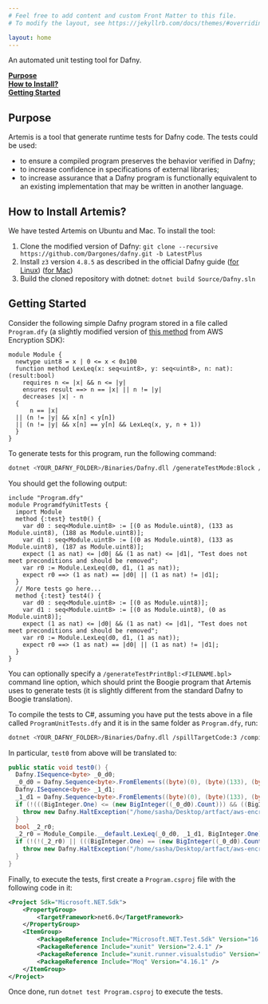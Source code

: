 ```yaml
---
# Feel free to add content and custom Front Matter to this file.
# To modify the layout, see https://jekyllrb.com/docs/themes/#overriding-theme-defaults

layout: home
---
```


An automated unit testing tool for Dafny. 

[**Purpose**](#purpose) <br>
[**How to Install?**](#how-to-install-artemis) <br>
[**Getting Started**](#getting-started) <br>
<!--- [**Overview of Command Line Options**](#overview-of-command-line-options) <br> -->

## Purpose

Artemis is a tool that generate runtime tests for Dafny code. The tests could be used:
- to ensure a compiled program preserves the behavior verified in Dafny;
- to increase confidence in specifications of external libraries;
- to increase assurance that a Dafny program is functionally equivalent to an existing implementation that may be written in another language.

## How to Install Artemis?

We have tested Artemis on Ubuntu and Mac. To install the tool:
1. Clone the modified version of Dafny: `git clone --recursive https://github.com/Dargones/dafny.git -b LatestPlus`
2. Install `z3` version `4.8.5` as described in the official Dafny guide ([for Linux](https://github.com/dafny-lang/dafny/wiki/INSTALL#linux-source)) ([for Mac](https://github.com/dafny-lang/dafny/wiki/INSTALL#Mac-source))
3. Build the cloned repository with dotnet: `dotnet build Source/Dafny.sln`

## Getting Started

Consider the following simple Dafny program stored in a file called `Program.dfy` (a slightly modified version of [this method](https://github.com/aws/aws-encryption-sdk-dafny/blob/fd2516f9d919ccff05ccd14f9ff158c11fb42fa1/src/Util/Sorting.dfy#L50-L57) from AWS Encryption SDK):

```dafny
module Module {
  newtype uint8 = x | 0 <= x < 0x100
  function method LexLeq(x: seq<uint8>, y: seq<uint8>, n: nat):(result:bool)
    requires n <= |x| && n <= |y| 
    ensures result ==> n == |x| || n != |y| 
    decreases |x| - n 
  {
      n == |x| 
  || (n != |y| && x[n] < y[n]) 
  || (n != |y| && x[n] == y[n] && LexLeq(x, y, n + 1))
  }
}
```

To generate tests for this program, run the following command<!--- (see below for a breakdown of the command-line options) -->:

```bash
dotnet <YOUR_DAFNY_FOLDER>/Binaries/Dafny.dll /generateTestMode:Block /timeLimit:5 /generateTestTargetMethod:Module.LexLeq /generateTestOracle:Spec /generateTestSeqLengthLimit:3 Program.dfy
```

You should get the following output:

```dafny
include "Program.dfy"
module ProgramdfyUnitTests {
  import Module
  method {:test} test0() {
    var d0 : seq<Module.uint8> := [(0 as Module.uint8), (133 as Module.uint8), (188 as Module.uint8)];
    var d1 : seq<Module.uint8> := [(0 as Module.uint8), (133 as Module.uint8), (187 as Module.uint8)];
    expect (1 as nat) <= |d0| && (1 as nat) <= |d1|, "Test does not meet preconditions and should be removed";
    var r0 := Module.LexLeq(d0, d1, (1 as nat));
    expect r0 ==> (1 as nat) == |d0| || (1 as nat) != |d1|;
  }
  // More tests go here...
  method {:test} test4() {
    var d0 : seq<Module.uint8> := [(0 as Module.uint8)];
    var d1 : seq<Module.uint8> := [(0 as Module.uint8), (0 as Module.uint8)];
    expect (1 as nat) <= |d0| && (1 as nat) <= |d1|, "Test does not meet preconditions and should be removed";
    var r0 := Module.LexLeq(d0, d1, (1 as nat));
    expect r0 ==> (1 as nat) == |d0| || (1 as nat) != |d1|;
  }
}
```

You can optionally specify a `/generateTestPrintBpl:<FILENAME.bpl>` command line option, which should print the Boogie program that Artemis uses to generate tests (it is slightly different from the standard Dafny to Boogie translation).

To compile the tests to C\#, assuming you have put the tests above in a file called `ProgramUnitTests.dfy` and it is in the same folder as `Program.dfy`, run:

```bash
dotnet <YOUR_DAFNY_FOLDER>/Binaries/Dafny.dll /spillTargetCode:3 /compile:0 /noVerify ProgramUnitTests.dfy
```

In particular, `test0` from above will be translated to:

```cs
public static void test0() {
  Dafny.ISequence<byte> _0_d0;
  _0_d0 = Dafny.Sequence<byte>.FromElements((byte)(0), (byte)(133), (byte)(188));
  Dafny.ISequence<byte> _1_d1;
  _1_d1 = Dafny.Sequence<byte>.FromElements((byte)(0), (byte)(133), (byte)(187));
  if (!(((BigInteger.One) <= (new BigInteger((_0_d0).Count))) && ((BigInteger.One) <= (new BigInteger((_1_d1).Count))))) {
    throw new Dafny.HaltException("/home/sasha/Desktop/artfact/aws-encryption-sdk-dafny/ProgramUnitTests.dfy(7,0): " + Dafny.Sequence<char>.FromString("Test does not meet preconditions and should be removed"));
  }
  bool _2_r0;
  _2_r0 = Module_Compile.__default.LexLeq(_0_d0, _1_d1, BigInteger.One);
  if (!(!(_2_r0) || (((BigInteger.One) == (new BigInteger((_0_d0).Count))) || ((BigInteger.One) != (new BigInteger((_1_d1).Count)))))) {
    throw new Dafny.HaltException("/home/sasha/Desktop/artfact/aws-encryption-sdk-dafny/ProgramUnitTests.dfy(9,0): " + Dafny.Sequence<char>.FromString("expectation violation"));
  }
}
```

Finally, to execute the tests, first create a `Program.csproj` file with the following code in it:

```xml
<Project Sdk="Microsoft.NET.Sdk">
    <PropertyGroup>
        <TargetFramework>net6.0</TargetFramework>
    </PropertyGroup>
    <ItemGroup>
        <PackageReference Include="Microsoft.NET.Test.Sdk" Version="16.10.0" />
        <PackageReference Include="xunit" Version="2.4.1" />
        <PackageReference Include="xunit.runner.visualstudio" Version="2.4.3" />
        <PackageReference Include="Moq" Version="4.16.1" />
    </ItemGroup>
</Project>
```

Once done, run `dotnet test Program.csproj` to execute the tests.

<!---
## Overview of Command Line Options

Artemis supports the following command line options:
-->


